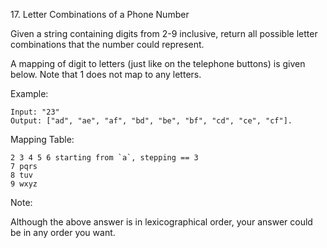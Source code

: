 17\. Letter Combinations of a Phone Number

Given a string containing digits from 2-9 inclusive, return all possible letter combinations that the number could represent.

A mapping of digit to letters (just like on the telephone buttons) is given below. Note that 1 does not map to any letters.

Example:

```
Input: "23"
Output: ["ad", "ae", "af", "bd", "be", "bf", "cd", "ce", "cf"].
```

Mapping Table:

```
2 3 4 5 6 starting from `a`, stepping == 3
7 pqrs
8 tuv
9 wxyz
```

Note:

Although the above answer is in lexicographical order, your answer could be in any order you want.